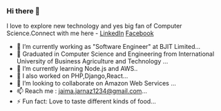 ### Hi there 👋
I love to explore new technology and yes big fan of Computer Science.Connect with me here -
[LinkedIn](https://www.linkedin.com/in/jaima-jarnaz-063825160/) [Facebook](https://www.facebook.com/profile.php?id=100010357869606)


- 🔭 I’m currently working as "Software Engineer" at BJIT Limited...
- 🔭 Graduated in Computer Science and Engineering from International University of Business Agriculture and Technology ...
- 🌱 I’m currently learning Node.js and AWS..
- 🔭 I also worked on PHP,Django,React...
- 👯 I’m looking to collaborate on Amazon Web Services ...
- 📫 Reach me : jaima.jarnaz1234@gmail.com...
- ⚡ Fun fact: Love to taste different kinds of food...
